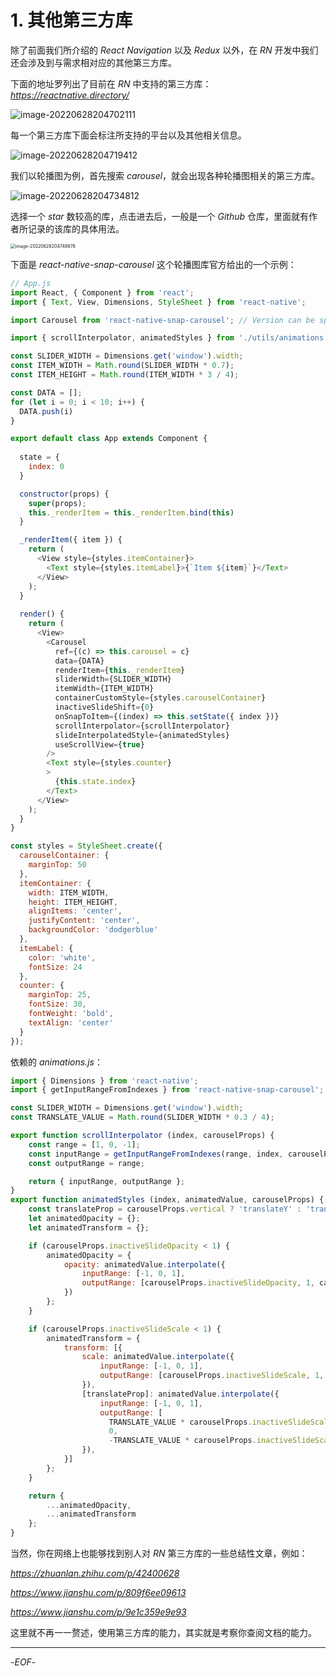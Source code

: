 # 1. 其他第三方库

除了前面我们所介绍的 *React Navigation* 以及 *Redux* 以外，在 *RN* 开发中我们还会涉及到与需求相对应的其他第三方库。

下面的地址罗列出了目前在 *RN* 中支持的第三方库：*https://reactnative.directory/*

![image-20220628204702111](https://xiejie-typora.oss-cn-chengdu.aliyuncs.com/2022-06-28-124702.png)

每一个第三方库下面会标注所支持的平台以及其他相关信息。

![image-20220628204719412](https://xiejie-typora.oss-cn-chengdu.aliyuncs.com/2022-06-28-124719.png)

我们以轮播图为例，首先搜索 *carousel*，就会出现各种轮播图相关的第三方库。

![image-20220628204734812](https://xiejie-typora.oss-cn-chengdu.aliyuncs.com/2022-06-28-124734.png)

选择一个 *star* 数较高的库，点击进去后，一般是一个 *Github* 仓库，里面就有作者所记录的该库的具体用法。

<img src="https://xiejie-typora.oss-cn-chengdu.aliyuncs.com/2022-06-28-124750.png" alt="image-20220628204748878" style="zoom: 50%;" />

下面是 *react-native-snap-carousel* 这个轮播图库官方给出的一个示例：

```js
// App.js
import React, { Component } from 'react';
import { Text, View, Dimensions, StyleSheet } from 'react-native';

import Carousel from 'react-native-snap-carousel'; // Version can be specified in package.json

import { scrollInterpolator, animatedStyles } from './utils/animations';

const SLIDER_WIDTH = Dimensions.get('window').width;
const ITEM_WIDTH = Math.round(SLIDER_WIDTH * 0.7);
const ITEM_HEIGHT = Math.round(ITEM_WIDTH * 3 / 4);

const DATA = [];
for (let i = 0; i < 10; i++) {
  DATA.push(i)
}

export default class App extends Component {
  
  state = {
    index: 0
  }

  constructor(props) {
    super(props);
    this._renderItem = this._renderItem.bind(this)
  }

  _renderItem({ item }) {
    return (
      <View style={styles.itemContainer}>
        <Text style={styles.itemLabel}>{`Item ${item}`}</Text>
      </View>
    );
  }
  
  render() {
    return (
      <View>
        <Carousel
          ref={(c) => this.carousel = c}
          data={DATA}
          renderItem={this._renderItem}
          sliderWidth={SLIDER_WIDTH}
          itemWidth={ITEM_WIDTH}
          containerCustomStyle={styles.carouselContainer}
          inactiveSlideShift={0}
          onSnapToItem={(index) => this.setState({ index })}
          scrollInterpolator={scrollInterpolator}
          slideInterpolatedStyle={animatedStyles}
          useScrollView={true}          
        />
        <Text style={styles.counter}
        >
          {this.state.index}
        </Text>
      </View>
    );
  }
}

const styles = StyleSheet.create({
  carouselContainer: {
    marginTop: 50
  },
  itemContainer: {
    width: ITEM_WIDTH,
    height: ITEM_HEIGHT,
    alignItems: 'center',
    justifyContent: 'center',
    backgroundColor: 'dodgerblue'
  },
  itemLabel: {
    color: 'white',
    fontSize: 24
  },
  counter: {
    marginTop: 25,
    fontSize: 30,
    fontWeight: 'bold',
    textAlign: 'center'
  }
});
```

依赖的 *animations.js*：

```js
import { Dimensions } from 'react-native';
import { getInputRangeFromIndexes } from 'react-native-snap-carousel'; // 3.7.2

const SLIDER_WIDTH = Dimensions.get('window').width;
const TRANSLATE_VALUE = Math.round(SLIDER_WIDTH * 0.3 / 4);

export function scrollInterpolator (index, carouselProps) {
    const range = [1, 0, -1];
    const inputRange = getInputRangeFromIndexes(range, index, carouselProps);
    const outputRange = range;

    return { inputRange, outputRange };
}
export function animatedStyles (index, animatedValue, carouselProps) {
    const translateProp = carouselProps.vertical ? 'translateY' : 'translateX';
    let animatedOpacity = {};
    let animatedTransform = {};

    if (carouselProps.inactiveSlideOpacity < 1) {
        animatedOpacity = {
            opacity: animatedValue.interpolate({
                inputRange: [-1, 0, 1],
                outputRange: [carouselProps.inactiveSlideOpacity, 1, carouselProps.inactiveSlideOpacity]
            })
        };
    }

    if (carouselProps.inactiveSlideScale < 1) {
        animatedTransform = {
            transform: [{
                scale: animatedValue.interpolate({
                    inputRange: [-1, 0, 1],
                    outputRange: [carouselProps.inactiveSlideScale, 1, carouselProps.inactiveSlideScale]
                }),
                [translateProp]: animatedValue.interpolate({
                    inputRange: [-1, 0, 1],
                    outputRange: [
                      TRANSLATE_VALUE * carouselProps.inactiveSlideScale,
                      0,
                      -TRANSLATE_VALUE * carouselProps.inactiveSlideScale]
                }),
            }]
        };
    }

    return {
        ...animatedOpacity,
        ...animatedTransform
    };
}
```

当然，你在网络上也能够找到别人对 *RN* 第三方库的一些总结性文章，例如：

*https://zhuanlan.zhihu.com/p/42400628*

*https://www.jianshu.com/p/809f6ee09613*

*https://www.jianshu.com/p/9e1c359e9e93*

这里就不再一一赘述，使用第三方库的能力，其实就是考察你查阅文档的能力。

---

-*EOF*-